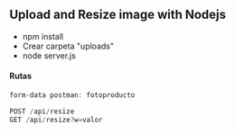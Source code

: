 ## Upload and Resize image with Nodejs

- npm install
- Crear carpeta "uploads"
- node server.js


#### Rutas

```js
form-data postman: fotoproducto
```

```js
POST /api/resize
GET /api/resize?w=valor
```